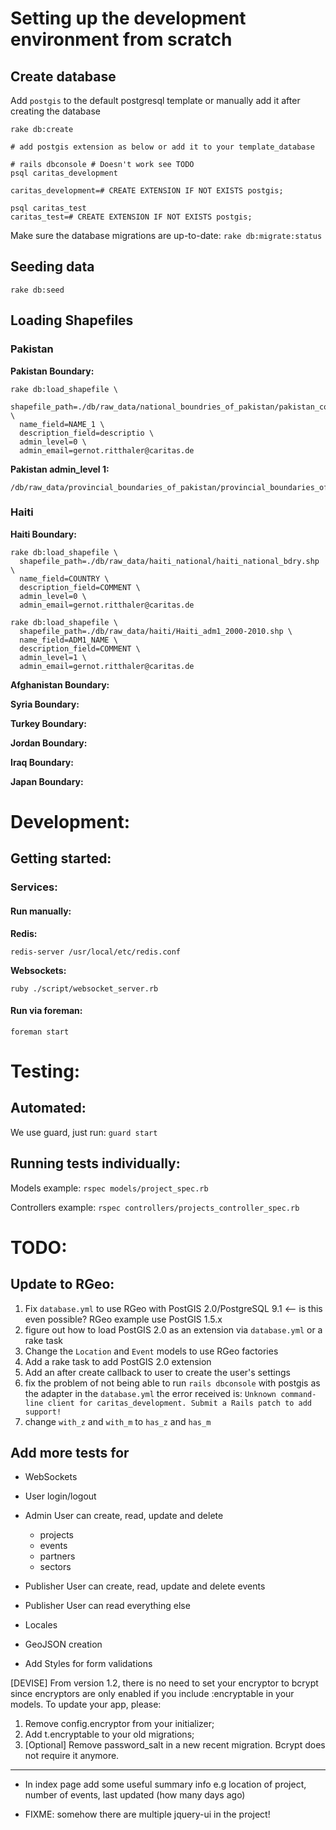 # Setting up the development environment from scratch

## Create database

Add `postgis` to the default postgresql template or manually add it after
creating the database

    rake db:create

    # add postgis extension as below or add it to your template_database

    # rails dbconsole # Doesn't work see TODO
    psql caritas_development

    caritas_development=# CREATE EXTENSION IF NOT EXISTS postgis;

    psql caritas_test
    caritas_test=# CREATE EXTENSION IF NOT EXISTS postgis;

Make sure the database migrations are up-to-date: `rake db:migrate:status`


## Seeding data

    rake db:seed

## Loading Shapefiles

### Pakistan

**Pakistan Boundary:**

    rake db:load_shapefile \
      shapefile_path=./db/raw_data/national_boundries_of_pakistan/pakistan_country_bdry.shp \
      name_field=NAME_1 \
      description_field=descriptio \
      admin_level=0 \
      admin_email=gernot.ritthaler@caritas.de

**Pakistan admin_level 1:**

    /db/raw_data/provincial_boundaries_of_pakistan/provincial_boundaries_of_pakistan.shp

### Haiti

**Haiti Boundary:**

    rake db:load_shapefile \
      shapefile_path=./db/raw_data/haiti_national/haiti_national_bdry.shp \
      name_field=COUNTRY \
      description_field=COMMENT \
      admin_level=0 \
      admin_email=gernot.ritthaler@caritas.de

    rake db:load_shapefile \
      shapefile_path=./db/raw_data/haiti/Haiti_adm1_2000-2010.shp \
      name_field=ADM1_NAME \
      description_field=COMMENT \
      admin_level=1 \
      admin_email=gernot.ritthaler@caritas.de

**Afghanistan Boundary:**

**Syria Boundary:**

**Turkey Boundary:**

**Jordan Boundary:**

**Iraq Boundary:**

**Japan Boundary:**

# Development:

## Getting started:

### Services:

#### Run manually:

**Redis:**

    redis-server /usr/local/etc/redis.conf

**Websockets:**

    ruby ./script/websocket_server.rb

#### Run via foreman:

    foreman start

# Testing:

## Automated:

We use guard, just run: `guard start`

## Running tests individually:

Models example: `rspec models/project_spec.rb`

Controllers example: `rspec controllers/projects_controller_spec.rb`

# TODO:

## Update to RGeo:

1. Fix `database.yml` to use RGeo with PostGIS 2.0/PostgreSQL 9.1 <-- is this even possible? RGeo example use PostGIS 1.5.x 
1. figure out how to load PostGIS 2.0 as an extension via `database.yml`
   or a rake task
1. Change the `Location` and `Event` models to use RGeo factories
1. Add a rake task to add PostGIS 2.0 extension
1. Add an after create callback to user to create the user's settings
1. fix the problem of not being able to run `rails dbconsole` with
   postgis as the adapter in the `database.yml` the error received is:
   `Unknown command-line client for caritas_development. Submit a Rails patch to add support!`
1. change `with_z` and `with_m` to `has_z` and `has_m`

## Add more tests for

* WebSockets

* User login/logout

* Admin User can create, read, update and delete
  - projects
  - events
  - partners
  - sectors

* Publisher User can create, read, update and delete events

* Publisher User can read everything else

* Locales

* GeoJSON creation

* Add Styles for form validations

[DEVISE] From version 1.2, there is no need to set your encryptor to bcrypt since encryptors are only enabled if you include :encryptable in your models. To update your app, please:

1. Remove config.encryptor from your initializer;
2. Add t.encryptable to your old migrations;
3. [Optional] Remove password_salt in a new recent migration. Bcrypt does not require it anymore.

----

* In index page add some useful summary info e.g location of project, number of events, last updated (how many days ago)

* FIXME: somehow there are multiple jquery-ui in the project!
